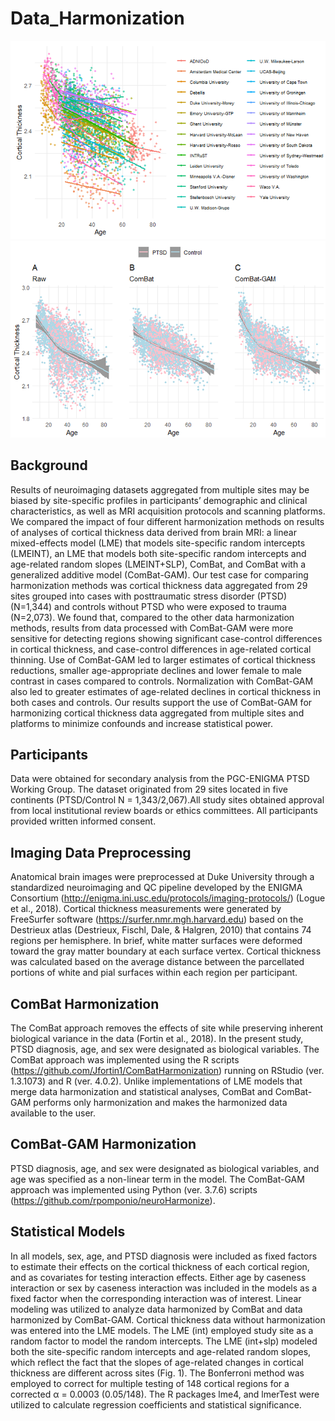 # Data_Harmonization
![alt text](https://github.com/sundelinustc/Data_Harmonization/blob/[branch]main/Figure1.png?raw=true)
![alt text](https://github.com/sundelinustc/Data_Harmonization/blob/[branch]main/Figure3.png?raw=true)
## Background
Results of neuroimaging datasets aggregated from multiple sites may be biased by site-specific profiles in participants’ demographic and clinical characteristics, as well as MRI acquisition protocols and scanning platforms. We compared the impact of four different harmonization methods on results of analyses of cortical thickness data derived from brain MRI: a linear mixed-effects model (LME) that models site-specific random intercepts (LMEINT), an LME that models both site-specific random intercepts and age-related random slopes (LMEINT+SLP), ComBat, and ComBat with a generalized additive model (ComBat-GAM). Our test case for comparing harmonization methods was cortical thickness data aggregated from 29 sites grouped into cases with posttraumatic stress disorder (PTSD) (N=1,344) and controls without PTSD who were exposed to trauma (N=2,073). We found that, compared to the other data harmonization methods, results from data processed with ComBat-GAM were more sensitive for detecting regions showing significant case-control differences in cortical thickness, and case-control differences in age-related cortical thinning. Use of ComBat-GAM led to larger estimates of cortical thickness reductions, smaller age-appropriate declines and lower female to male contrast in cases compared to controls. Normalization with ComBat-GAM also led to greater estimates of age-related declines in cortical thickness in both cases and controls. Our results support the use of ComBat-GAM for harmonizing cortical thickness data aggregated from multiple sites and platforms to minimize confounds and increase statistical power. 
## Participants
Data were obtained for secondary analysis from the PGC-ENIGMA PTSD Working Group. The dataset originated from 29 sites located in five continents (PTSD/Control N = 1,343/2,067).All study sites obtained approval from local institutional review boards or ethics committees. All participants provided written informed consent. 
## Imaging Data Preprocessing
Anatomical brain images were preprocessed at Duke University through a standardized neuroimaging and QC pipeline developed by the ENIGMA Consortium (http://enigma.ini.usc.edu/protocols/imaging-protocols/) (Logue et al., 2018). Cortical thickness measurements were generated by FreeSurfer software (https://surfer.nmr.mgh.harvard.edu) based on the Destrieux atlas (Destrieux, Fischl, Dale, & Halgren, 2010) that contains 74 regions per hemisphere. In brief, white matter surfaces were deformed toward the gray matter boundary at each surface vertex. Cortical thickness was calculated based on the average distance between the parcellated portions of white and pial surfaces within each region per participant. 
## ComBat Harmonization 
The ComBat approach removes the effects of site while preserving inherent biological variance in the data (Fortin et al., 2018). In the present study, PTSD diagnosis, age, and sex were designated as biological variables. The ComBat approach was implemented using the R scripts (https://github.com/Jfortin1/ComBatHarmonization) running on RStudio (ver. 1.3.1073) and R (ver. 4.0.2). Unlike implementations of LME models that merge data harmonization and statistical analyses, ComBat and ComBat-GAM performs only harmonization and makes the harmonized data available to the user. 
## ComBat-GAM Harmonization
PTSD diagnosis, age, and sex were designated as biological variables, and age was specified as a non-linear term in the model. The ComBat-GAM approach was implemented using Python (ver. 3.7.6) scripts (https://github.com/rpomponio/neuroHarmonize).
## Statistical Models
In all models, sex, age, and PTSD diagnosis were included as fixed factors to estimate their effects on the cortical thickness of each cortical region, and as covariates for testing interaction effects. Either age by caseness interaction or sex by caseness interaction was included in the models as a fixed factor when the corresponding interaction was of interest. Linear modeling was utilized to analyze data harmonized by ComBat and data harmonized by ComBat-GAM. Cortical thickness data without harmonization was entered into the LME models. The LME (int) employed study site as a random factor to model the random intercepts. The LME (int+slp) modeled both the site-specific random intercepts and age-related random slopes, which reflect the fact that the slopes of age-related changes in cortical thickness are different across sites (Fig. 1). The Bonferroni method was employed to correct for multiple testing of 148 cortical regions for a corrected α = 0.0003 (0.05/148). The R packages lme4, and lmerTest were utilized to calculate regression coefficients and statistical significance. 
